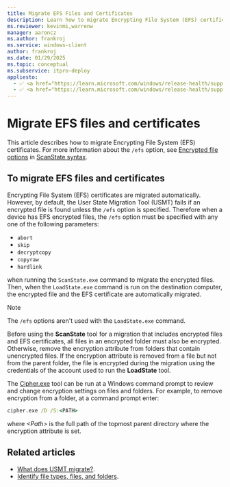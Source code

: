 ```yaml
---
title: Migrate EFS Files and Certificates
description: Learn how to migrate Encrypting File System (EFS) certificates. Also, learn where to find information about how to identify file types, files, and folders.
ms.reviewer: kevinmi,warrenw
manager: aaroncz
ms.author: frankroj
ms.service: windows-client
author: frankroj
ms.date: 01/29/2025
ms.topic: conceptual
ms.subservice: itpro-deploy
appliesto:
  - ✅ <a href="https://learn.microsoft.com/windows/release-health/supported-versions-windows-client" target="_blank">Windows 11</a>
  - ✅ <a href="https://learn.microsoft.com/windows/release-health/supported-versions-windows-client" target="_blank">Windows 10</a>
---
```


# Migrate EFS files and certificates

This article describes how to migrate Encrypting File System (EFS) certificates. For more information about the `/efs` option, see [Encrypted file options](usmt-scanstate-syntax.md#encrypted-file-options) in [ScanState syntax](usmt-scanstate-syntax.md).

## To migrate EFS files and certificates

Encrypting File System (EFS) certificates are migrated automatically. However, by default, the User State Migration Tool (USMT) fails if an encrypted file is found unless the `/efs` option is specified. Therefore when a device has EFS encrypted files, the `/efs` option must be specified with any one of the following parameters:

- `abort`
- `skip`
- `decryptcopy`
- `copyraw`
- `hardlink`

when running the `ScanState.exe` command to migrate the encrypted files. Then, when the `LoadState.exe` command is run on the destination computer, the encrypted file and the EFS certificate are automatically migrated.

> [!NOTE]
>
> The `/efs` options aren't used with the `LoadState.exe` command.

Before using the **ScanState** tool for a migration that includes encrypted files and EFS certificates, all files in an encrypted folder must also be encrypted. Otherwise, remove the encryption attribute from folders that contain unencrypted files. If the encryption attribute is removed from a file but not from the parent folder, the file is encrypted during the migration using the credentials of the account used to run the **LoadState** tool.

The [Cipher.exe](/windows-server/administration/windows-commands/cipher) tool can be run at a Windows command prompt to review and change encryption settings on files and folders. For example, to remove encryption from a folder, at a command prompt enter:

```cmd
cipher.exe /D /S:<PATH>
```

where *\<Path\>* is the full path of the topmost parent directory where the encryption attribute is set.

## Related articles

- [What does USMT migrate?](usmt-what-does-usmt-migrate.md).
- [Identify file types, files, and folders](usmt-identify-file-types-files-and-folders.md).
